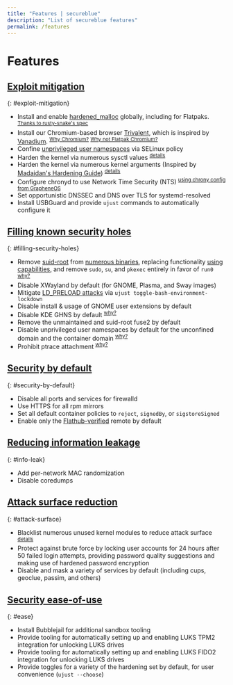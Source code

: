 ```yaml
---
title: "Features | secureblue"
description: "List of secureblue features"
permalink: /features
---
```


# Features

## [Exploit mitigation](#exploit-mitigation)
{: #exploit-mitigation}
- Install and enable [hardened_malloc](https://github.com/GrapheneOS/hardened_malloc) globally, including for Flatpaks. <sup>[Thanks to rusty-snake's spec](https://github.com/rusty-snake/fedora-extras)</sup>
- Install our Chromium-based browser [Trivalent](https://github.com/secureblue/Trivalent), which is inspired by [Vanadium](https://github.com/GrapheneOS/Vanadium). <sup>[Why Chromium?](https://grapheneos.org/usage#web-browsing)</sup> <sup>[Why not Flatpak Chromium?](https://forum.vivaldi.net/post/669805)</sup>
- Confine [unprivileged user namespaces](/articles/userns) via SELinux policy
- Harden the kernel via numerous sysctl values <sup>[details](https://github.com/secureblue/secureblue/blob/live/files/system/etc/sysctl.d/60-hardening.conf)</sup>
- Harden the kernel via numerous kernel arguments (Inspired by [Madaidan's Hardening Guide](https://madaidans-insecurities.github.io/guides/linux-hardening.html)) <sup>[details](/articles/kargs)</sup>
- Configure chronyd to use Network Time Security (NTS) <sup>[using chrony config from GrapheneOS](https://github.com/GrapheneOS/infrastructure/blob/main/chrony.conf)</sup>
- Set opportunistic DNSSEC and DNS over TLS for systemd-resolved
- Install USBGuard and provide `ujust` commands to automatically configure it

## [Filling known security holes](#filling-security-holes)
{: #filling-security-holes}
- Remove [suid-root](https://en.wikipedia.org/wiki/Setuid) from [numerous binaries](https://github.com/secureblue/secureblue/blob/live/files/scripts/removesuid.sh), replacing functionality [using capabilities](https://github.com/secureblue/secureblue/blob/live/files/system/usr/bin/setcapsforunsuidbinaries), and remove `sudo`, `su`, and `pkexec` entirely in favor of `run0` <sup>[why?](https://mastodon.social/@pid_eins/112353324518585654)</sup>
- Disable XWayland by default (for GNOME, Plasma, and Sway images)
- Mitigate [LD_PRELOAD attacks](https://github.com/Aishou/wayland-keylogger) via `ujust toggle-bash-environment-lockdown`
- Disable install & usage of GNOME user extensions by default
- Disable KDE GHNS by default <sup>[why?](https://blog.davidedmundson.co.uk/blog/kde-store-content/)</sup>
- Remove the unmaintained and suid-root fuse2 by default
- Disable unprivileged user namespaces by default for the unconfined domain and the container domain <sup>[why?](/articles/userns)</sup>
- Prohibit ptrace attachment <sup>[why?](https://www.kernel.org/doc/Documentation/security/Yama.txt)</sup>

## [Security by default](#security-by-default)
{: #security-by-default}
- Disable all ports and services for firewalld
- Use HTTPS for all rpm mirrors
- Set all default container policies to `reject`, `signedBy`, or `sigstoreSigned`
- Enable only the [Flathub-verified](https://flathub.org/apps/collection/verified/1) remote by default

## [Reducing information leakage](#info-leak)
{: #info-leak}
- Add per-network MAC randomization
- Disable coredumps

## [Attack surface reduction](#attack-surface)
{: #attack-surface}
- Blacklist numerous unused kernel modules to reduce attack surface <sup>[details](https://github.com/secureblue/secureblue/blob/live/files/system/etc/modprobe.d/blacklist.conf)</sup>
- Protect against brute force by locking user accounts for 24 hours after 50 failed login attempts, providing password quality suggestions and making use of hardened password encryption
- Disable and mask a variety of services by default (including cups, geoclue, passim, and others)

## [Security ease-of-use](#ease)
{: #ease}
- Install Bubblejail for additional sandbox tooling
- Provide tooling for automatically setting up and enabling LUKS TPM2 integration for unlocking LUKS drives
- Provide tooling for automatically setting up and enabling LUKS FIDO2 integration for unlocking LUKS drives
- Provide toggles for a variety of the hardening set by default, for user convenience (`ujust --choose`)
